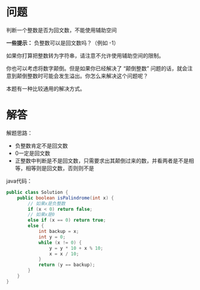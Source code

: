 # 问题
判断一个整数是否为回文数，不能使用辅助空间

**一些提示：**
负整数可以是回文数吗？（例如 -1）

如果你打算把整数转为字符串，请注意不允许使用辅助空间的限制。

你也可以考虑将数字颠倒。但是如果你已经解决了 “颠倒整数” 问题的话，就会注意到颠倒整数时可能会发生溢出。你怎么来解决这个问题呢？

本题有一种比较通用的解决方式。

# 解答
解题思路：
* 负整数肯定不是回文数
* 0一定是回文数
* 正整数中判断是不是回文数，只需要求出其颠倒过来的数，并看两者是不是相等，相等则是回文数，否则则不是

java代码：
```java
public class Solution {
    public boolean isPalindrome(int x) {
        // 如果x是负整数
        if (x < 0) return false;
        // 如果x是0
        else if (x == 0) return true;
        else {
            int backup = x;
            int y = 0;
            while (x != 0) {
                y = y * 10 + x % 10;
                x = x / 10;
            }
            return (y == backup);
        }
    }
}
```
